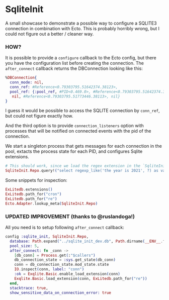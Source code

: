 # SqliteInit

A small showcase to demonstrate a possible way to configure a SQLITE3 connection in combination with Ecto. This is probably horribly wrong, but I could not figure out a better / cleaner way.

### HOW?

It is possible to provide a `configure` callback to the Ecto config, but there you have the configuration list before creating the connection. The `after_connect` callback returns the DBConnection looking like this:

```elixir
%DBConnection{
  conn_mode: nil,
  conn_ref: #Reference<0.79303795.51642374.38123>,
  pool_ref: {:pool_ref, #PID<0.469.0>, #Reference<0.79303795.51642374.38102>,
   nil, #Reference<0.79303795.51773446.38113>, nil}
}
```

I guess it would be possible to access the SQLITE connection by `conn_ref`, but could not figure exactly how.

And the third option is to provide `connection_listeners` option with processes that will be notified on connected events with the pid of the connection.

We start a singleton process that gets messages for each connection in the pool, extacts the process state for each PID, and configures Sqlite extensions.

```elixir
# This should work, since we load the regex extension in the `SqliteInit.ConnectionListener` process.
SqliteInit.Repo.query!("select regexp_like('the year is 2021', ?) as value", ["2021"])
```

Some snippets for inspection:

```elixir
ExLitedb.extensions()
ExLitedb.path_for("cron")
ExLitedb.path_for("re")
Ecto.Adapter.lookup_meta(SqliteInit.Repo)
```

### UPDATED IMPROVEMENT (thanks to @ruslandoga!)

All you need is to setup following `after_connect` callback:

```elixir
config :sqlite_init, SqliteInit.Repo,
  database: Path.expand("../sqlite_init_dev.db", Path.dirname(__ENV__.file)),
  pool_size: 5,
  after_connect: fn _conn ->
    [db_conn] = Process.get(:"$callers")
    db_connection_state = :sys.get_state(db_conn)
    conn = db_connection_state.mod_state.state
    IO.inspect(conn, label: "conn")
    :ok = Exqlite.Basic.enable_load_extension(conn)
    Exqlite.Basic.load_extension(conn, ExLitedb.path_for("re"))
  end,
  stacktrace: true,
  show_sensitive_data_on_connection_error: true
```
